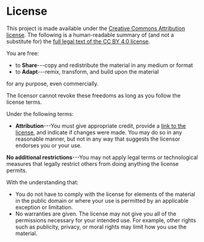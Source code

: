 ---
---
# License

This project is made available under the [Creative Commons Attribution license][cc-by-human].
The following is a human-readable summary of (and not a substitute for)
the [full legal text of the CC BY 4.0 license][cc-by-legal].

You are free:

* to **Share**---copy and redistribute the material in any medium or format
* to **Adapt**---remix, transform, and build upon the material

for any purpose, even commercially.

The licensor cannot revoke these freedoms as long as you follow the
license terms.

Under the following terms:

* **Attribution**---You must give appropriate credit,
  provide a [link to the license][cc-by-human],
  and indicate if changes were made.
  You may do so in any reasonable manner,
  but not in any way that suggests the licensor endorses you or your use.

**No additional restrictions**---You may not apply legal terms or technological measures
that legally restrict others from doing anything the license permits.

With the understanding that:

* You do not have to comply with the license for elements of the material in the public domain
  or where your use is permitted by an applicable exception or limitation.
* No warranties are given.
  The license may not give you all of the permissions necessary for your intended use.
  For example, other rights such as publicity, privacy, or moral rights may limit how you use the material.

[cc-by-human]: https://creativecommons.org/licenses/by/4.0/
[cc-by-legal]: https://creativecommons.org/licenses/by/4.0/legalcode